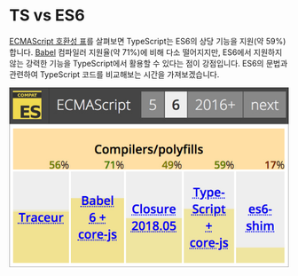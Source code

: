 # TS vs ES6

[ECMAScript 호환성 표](http://kangax.github.io/compat-table/es6/)를 살펴보면 TypeScript는 ES6의 상당 기능을 지원\(약 59%\)합니다. [Babel](https://babeljs.io) 컴파일러 지원율\(약 71%\)에 비해 다소 떨어지지만, ES6에서 지원하지 않는 강력한 기능을 TypeScript에서 활용할 수 있다는 점이 강점입니다. ES6의 문법과 관련하여 TypeScript 코드를 비교해보는 시간을 가져보겠습니다.

![](../.gitbook/assets/es6-compatible-table.jpg)

